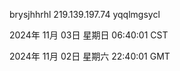 brysjhhrhl 219.139.197.74 yqqlmgsycl

2024年 11月 03日 星期日 06:40:01 CST

2024年 11月 02日 星期六 22:40:01 GMT
